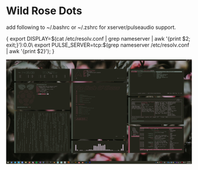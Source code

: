 # Wild Rose Dots

add following to ~/.bashrc or ~/.zshrc for xserver/pulseaudio support.  

{
export DISPLAY=$(cat /etc/resolv.conf | grep nameserver | awk '{print $2; exit;}'):0.0\
export PULSE_SERVER=tcp:$(grep nameserver /etc/resolv.conf | awk '{print $2}');
}

![Wild Rose](https://github.com/PumkinNymph/dotfiles/blob/master/images/Wild%20Rose.png)
